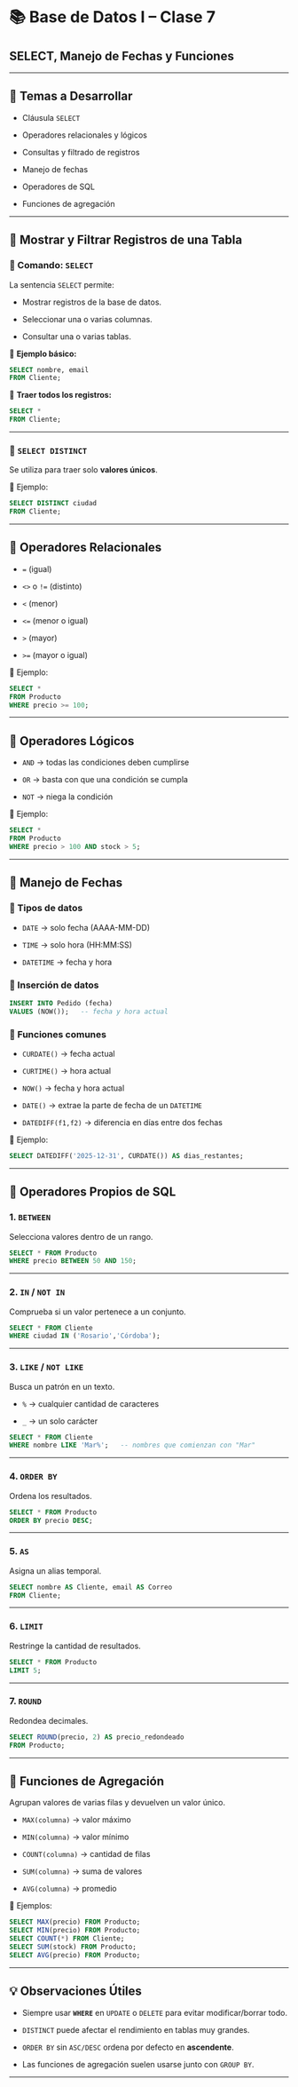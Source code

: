 # 📚 Base de Datos I – Clase 7

## SELECT, Manejo de Fechas y Funciones


---

## 📝 Temas a Desarrollar

- Cláusula `SELECT`
    
- Operadores relacionales y lógicos
    
- Consultas y filtrado de registros
    
- Manejo de fechas
    
- Operadores de SQL
    
- Funciones de agregación
    

---

## 🔹 Mostrar y Filtrar Registros de una Tabla

### 📌 Comando: `SELECT`

La sentencia `SELECT` permite:

- Mostrar registros de la base de datos.
    
- Seleccionar una o varias columnas.
    
- Consultar una o varias tablas.
    

📍 **Ejemplo básico:**

```sql
SELECT nombre, email 
FROM Cliente;
```

📍 **Traer todos los registros:**

```sql
SELECT * 
FROM Cliente;
```

---

### 📌 `SELECT DISTINCT`

Se utiliza para traer solo **valores únicos**.

📍 Ejemplo:

```sql
SELECT DISTINCT ciudad 
FROM Cliente;
```

---

## 🔹 Operadores Relacionales

- `=` (igual)
    
- `<>` o `!=` (distinto)
    
- `<` (menor)
    
- `<=` (menor o igual)
    
- `>` (mayor)
    
- `>=` (mayor o igual)
    

📍 Ejemplo:

```sql
SELECT * 
FROM Producto 
WHERE precio >= 100;
```

---

## 🔹 Operadores Lógicos

- `AND` → todas las condiciones deben cumplirse
    
- `OR` → basta con que una condición se cumpla
    
- `NOT` → niega la condición
    

📍 Ejemplo:

```sql
SELECT * 
FROM Producto
WHERE precio > 100 AND stock > 5;
```

---

## 🔹 Manejo de Fechas

### 📌 Tipos de datos

- `DATE` → solo fecha (AAAA-MM-DD)
    
- `TIME` → solo hora (HH:MM:SS)
    
- `DATETIME` → fecha y hora
    

### 📌 Inserción de datos

```sql
INSERT INTO Pedido (fecha) 
VALUES (NOW());   -- fecha y hora actual
```

### 📌 Funciones comunes

- `CURDATE()` → fecha actual
    
- `CURTIME()` → hora actual
    
- `NOW()` → fecha y hora actual
    
- `DATE()` → extrae la parte de fecha de un `DATETIME`
    
- `DATEDIFF(f1,f2)` → diferencia en días entre dos fechas
    

📍 Ejemplo:

```sql
SELECT DATEDIFF('2025-12-31', CURDATE()) AS dias_restantes;
```

---

## 🔹 Operadores Propios de SQL

### 1. `BETWEEN`

Selecciona valores dentro de un rango.

```sql
SELECT * FROM Producto 
WHERE precio BETWEEN 50 AND 150;
```

---

### 2. `IN` / `NOT IN`

Comprueba si un valor pertenece a un conjunto.

```sql
SELECT * FROM Cliente 
WHERE ciudad IN ('Rosario','Córdoba');
```

---

### 3. `LIKE` / `NOT LIKE`

Busca un patrón en un texto.

- `%` → cualquier cantidad de caracteres
    
- `_` → un solo carácter
    

```sql
SELECT * FROM Cliente 
WHERE nombre LIKE 'Mar%';   -- nombres que comienzan con "Mar"
```

---

### 4. `ORDER BY`

Ordena los resultados.

```sql
SELECT * FROM Producto 
ORDER BY precio DESC;
```

---

### 5. `AS`

Asigna un alias temporal.

```sql
SELECT nombre AS Cliente, email AS Correo 
FROM Cliente;
```

---

### 6. `LIMIT`

Restringe la cantidad de resultados.

```sql
SELECT * FROM Producto 
LIMIT 5;
```

---

### 7. `ROUND`

Redondea decimales.

```sql
SELECT ROUND(precio, 2) AS precio_redondeado 
FROM Producto;
```

---

## 🔹 Funciones de Agregación

Agrupan valores de varias filas y devuelven un valor único.

- `MAX(columna)` → valor máximo
    
- `MIN(columna)` → valor mínimo
    
- `COUNT(columna)` → cantidad de filas
    
- `SUM(columna)` → suma de valores
    
- `AVG(columna)` → promedio
    

📍 Ejemplos:

```sql
SELECT MAX(precio) FROM Producto;
SELECT MIN(precio) FROM Producto;
SELECT COUNT(*) FROM Cliente;
SELECT SUM(stock) FROM Producto;
SELECT AVG(precio) FROM Producto;
```

---

## 💡 Observaciones Útiles

- Siempre usar **`WHERE`** en `UPDATE` o `DELETE` para evitar modificar/borrar todo.
    
- `DISTINCT` puede afectar el rendimiento en tablas muy grandes.
    
- `ORDER BY` sin `ASC/DESC` ordena por defecto en **ascendente**.
    
- Las funciones de agregación suelen usarse junto con `GROUP BY`.
    

---

